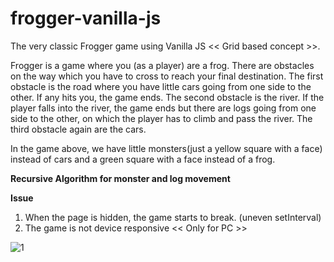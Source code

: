 # frogger-vanilla-js
The very classic Frogger game using Vanilla JS << Grid based concept >>.

Frogger is a game where you (as a player) are a frog. There are obstacles on the way 
which you have to cross to reach your final destination. The first obstacle is the road
where you have little cars going from one side to the other. If any hits you, the game
ends. The second obstacle is the river. If the player falls into the river, the game ends 
but there are logs going from one side to the other, on which the player has to climb 
and pass the river. The third obstacle again are the cars. 

In the game above, we have little monsters(just a yellow square with a face) instead of cars and a green square with a face
instead of a frog.




**Recursive Algorithm for monster and log movement**



**Issue**
1. When the page is hidden, the game starts to break. (uneven setInterval)  
2. The game is not device responsive << Only for PC >>



![1](https://user-images.githubusercontent.com/95025114/184540148-df4c4c05-f39d-423f-bf72-887cb64bb885.jpg)
